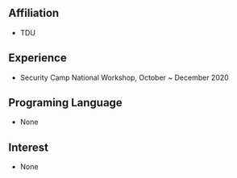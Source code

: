 ## Affiliation
* TDU

## Experience
* Security Camp National Workshop, October ~ December 2020

## Programing Language
* None

## Interest
* None
